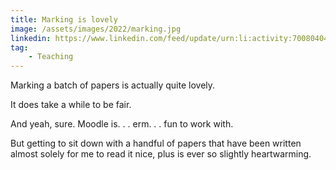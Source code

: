 ```yaml
---
title: Marking is lovely
image: /assets/images/2022/marking.jpg
linkedin: https://www.linkedin.com/feed/update/urn:li:activity:7008040402033197056/
tag: 
    - Teaching
---
```


Marking a batch of papers is actually quite lovely.

It does take a while to be fair.

And yeah, sure. Moodle is. . . erm. . . fun to work with. 

But getting to sit down with a handful of papers that have been written almost solely for me to read it nice, plus is ever so slightly heartwarming.

